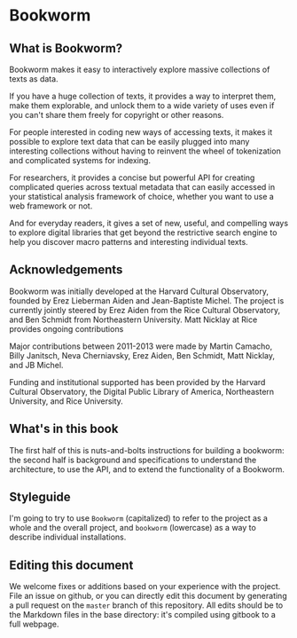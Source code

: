# Bookworm

## What is Bookworm?

Bookworm makes it easy to interactively explore massive collections of texts as data.

If you have a huge collection of texts, it provides a way to interpret them, make them explorable, and unlock them to a wide variety of uses even if you can't share them freely for copyright or other reasons.

For people interested in coding new ways of accessing texts, it makes it possible to explore text data that can be easily plugged into many interesting collections without having to reinvent the wheel of tokenization and complicated systems for indexing.

For researchers, it provides a concise but powerful API for creating complicated queries across textual metadata that can easily accessed in your statistical analysis framework of choice, whether you want to use a web framework or not.

And for everyday readers, it gives a set of new, useful, and compelling ways to explore digital libraries that get beyond the restrictive search engine to help you discover macro patterns and interesting individual texts.

## Acknowledgements

Bookworm was initially developed at the Harvard Cultural Observatory, founded by Erez Lieberman Aiden and Jean-Baptiste Michel. The project is currently jointly steered by Erez Aiden from the Rice Cultural Observatory, and Ben Schmidt from Northeastern University. Matt Nicklay at Rice provides ongoing contributions

Major contributions between 2011-2013 were made by Martin Camacho, Billy Janitsch, Neva Cherniavsky, Erez Aiden, Ben Schmidt, Matt Nicklay, and JB Michel.

Funding and institutional supported has been provided by the Harvard Cultural Observatory, the Digital Public Library of America, Northeastern University, and Rice University.

## What's in this book

The first half of this is nuts-and-bolts instructions for building a bookworm: the second half is background and specifications to understand the architecture, to use the API, and to extend the functionality of a Bookworm.

## Styleguide

I'm going to try to use `Bookworm` (capitalized) to refer to the project as a whole and the overall project, and `bookworm` (lowercase) as a way to describe individual installations.

## Editing this document

We welcome fixes or additions based on your experience with the project. File an issue on github, or you can directly edit this document by generating a pull request on the `master` branch of this repository. All edits should be to the Markdown files in the base directory: it's compiled using gitbook to a full webpage.
